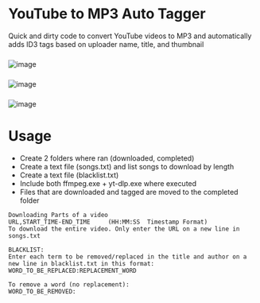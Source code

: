 # YouTube to MP3 Auto Tagger
Quick and dirty code to convert YouTube videos to MP3 and automatically adds ID3 tags based on uploader name, title, and thumbnail

###
![image](https://user-images.githubusercontent.com/21994085/199357224-9bb6c0fd-551f-43eb-975d-33cbea998a73.png)
###
![image](https://user-images.githubusercontent.com/21994085/199174510-63b92bec-1611-4e7d-a61a-1cd4c3d4ad41.png)
###
![image](https://user-images.githubusercontent.com/21994085/199175477-b2d6d5ae-d7db-455c-813f-ad1d3af7fac5.png)

# Usage
- Create 2 folders where ran (downloaded, completed)
- Create a text file (songs.txt) and list songs to download by length
- Create a text file (blacklist.txt) 
- Include both ffmpeg.exe + yt-dlp.exe where executed
- Files that are downloaded and tagged are moved to the completed folder

```
Downloading Parts of a video
URL,START_TIME-END_TIME     (HH:MM:SS  Timestamp Format)
To download the entire video. Only enter the URL on a new line in songs.txt

BLACKLIST:
Enter each term to be removed/replaced in the title and author on a new line in blacklist.txt in this format:
WORD_TO_BE_REPLACED:REPLACEMENT_WORD

To remove a word (no replacement):
WORD_TO_BE_REMOVED:
```
